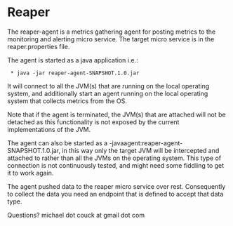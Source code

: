 Reaper
======

The reaper-agent is a metrics gathering agent for posting metrics to the monitoring and 
alerting micro service. The target micro service is in the reaper.properties file.

The agent is started as a java application i.e.:

     * java -jar reaper-agent-SNAPSHOT.1.0.jar
     
It will connect to all the JVM(s) that are running on the local operating system, and additionally start an agent 
running on the local operating system that collects metrics from the OS.

Note that if the agent is terminated, the JVM(s) that are attached will not be detached as this functionality is not exposed by the 
current implementations of the JVM.

The agent can also be started as a -javaagent:reaper-agent-SNAPSHOT.1.0.jar, in this way only the target JVM will be intercepted
and attached to rather than all the JVMs on the operating system. This type of connection is not continuously tested, and might need some fiddling to get it to work again.

The agent pushed data to the reaper micro service over rest. Consequently to collect the data you need an endpoint that is defined to accept that data type.

Questions? michael dot couck at gmail dot com
